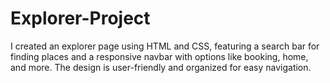 # Explorer-Project
I created an explorer page using HTML and CSS, featuring a search bar for finding places and a responsive navbar with options like booking, home, and more. The design is user-friendly and organized for easy navigation.

